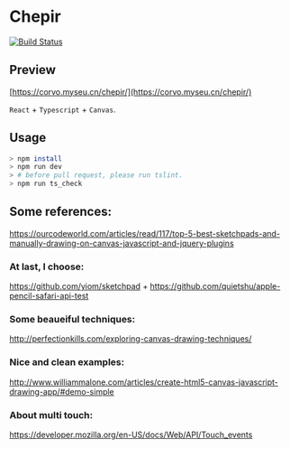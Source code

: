 # Chepir

[![Build Status](https://travis-ci.com/corvofeng/Chepir.svg?branch=master)](https://travis-ci.com/corvofeng/Chepir)


## Preview

[https://corvo.myseu.cn/chepir/](https://corvo.myseu.cn/chepir/)

`React` + `Typescript` + `Canvas`.

## Usage

```bash
> npm install
> npm run dev
> # before pull request, please run tslint.
> npm run ts_check
```



## Some references:

https://ourcodeworld.com/articles/read/117/top-5-best-sketchpads-and-manually-drawing-on-canvas-javascript-and-jquery-plugins

### At last, I choose:

https://github.com/yiom/sketchpad
+
https://github.com/quietshu/apple-pencil-safari-api-test


### Some beaueiful techniques:

http://perfectionkills.com/exploring-canvas-drawing-techniques/

### Nice and clean examples:

http://www.williammalone.com/articles/create-html5-canvas-javascript-drawing-app/#demo-simple

### About multi touch:

https://developer.mozilla.org/en-US/docs/Web/API/Touch_events
